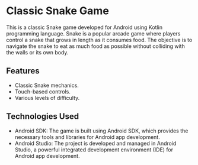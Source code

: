 # Classic Snake Game 

This is a classic Snake game developed for Android using Kotlin programming language. Snake is a popular arcade game where players control a snake that grows in length as it consumes food. The objective is to navigate the snake to eat as much food as possible without colliding with the walls or its own body.

## Features

- Classic Snake mechanics.
- Touch-based controls.
- Various levels of difficulty.

## Technologies Used

- Android SDK: The game is built using Android SDK, which provides the necessary tools and libraries for Android app development.
- Android Studio: The project is developed and managed in Android Studio, a powerful integrated development environment (IDE) for Android app development.

